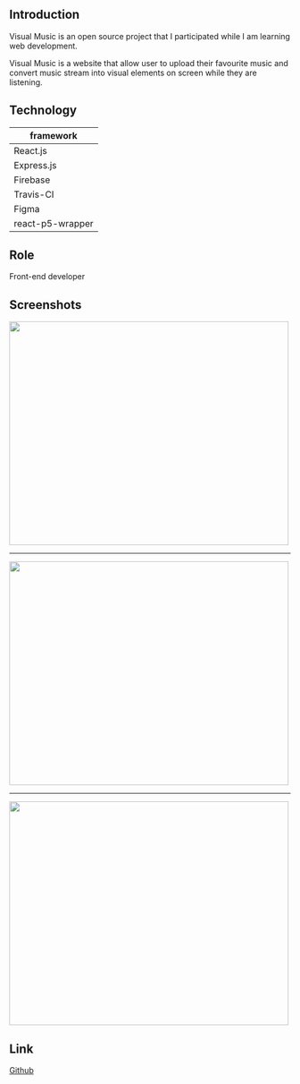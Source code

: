 
## Introduction

Visual Music is an open source project that I participated
while I am learning web development.

Visual Music is a website that allow user to upload their
favourite music and convert music stream into visual elements
on screen while they are listening.

## Technology

| framework |
| --------- |
| React.js    |
| Express.js |
| Firebase |
| Travis-CI |
| Figma |
| react-p5-wrapper |    

## Role

Front-end developer

## Screenshots

<img src="https://www.dropbox.com/s/ibftsumczsrmdal/Screen%20Shot%202020-05-18%20at%209.58.55%20am.png?dl=1"  width="500" height="400">

---

<img src="https://www.dropbox.com/s/o5uarqu7txqfcd2/Screen%20Shot%202020-05-18%20at%2010.01.12%20am.png?dl=1"  width="500" height="400">

---

<img src="https://www.dropbox.com/s/46klm4efio1loce/Screen%20Shot%202020-05-18%20at%2010.17.27%20am.png?dl=1"  width="500" height="400">


## Link
[Github](https://github.com/zero-to-mastery/visual-music)

